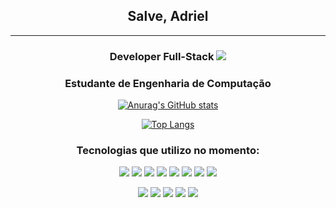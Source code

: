 <div align=center>

## Salve, Adriel
---------------------------
### Developer Full-Stack <img src="https://img.icons8.com/stickers/25/000000/internet.png"/>
### Estudante de Engenharia de Computação

[![Anurag's GitHub stats](https://github-readme-stats.vercel.app/api?username=AdrielSantana&show_icons=true&theme=transparent&count_private=true&include_all_commits=true&hide_title=true&hide_border=true)](https://github.com/AdrielSantana)
  
[![Top Langs](https://github-readme-stats.vercel.app/api/top-langs/?username=AdrielSantana&layout=compact&theme=transparent&count_private=true&hide_border=true&hide_title=true)](https://github.com/AdrielSantana)

### Tecnologias que utilizo no momento: 
<img src="https://img.icons8.com/color/48/000000/html-5--v1.png"/> <img src="https://img.icons8.com/color/48/000000/css3.png"/> <img src="https://img.icons8.com/color/48/000000/javascript--v1.png"/> <img src="https://img.icons8.com/color/48/000000/typescript.png"/> <img src="https://img.icons8.com/color/48/000000/sass.png"/> <img src="https://img.icons8.com/color/48/000000/bootstrap.png"/> <img src="https://img.icons8.com/color/48/000000/react-native.png"/> <img src="https://img.icons8.com/fluency-systems-regular/48/ECF0F1/nextjs.png"/>

<img src="https://img.icons8.com/color/48/000000/nodejs.png"/> <img src="https://img.icons8.com/color/48/000000/mongodb.png"/> <img src="https://img.icons8.com/color/48/000000/webpack.png"/> <img src="https://img.icons8.com/color/48/000000/npm.png"/> <img src="https://img.icons8.com/color/48/000000/api-settings.png"/>

</div>
